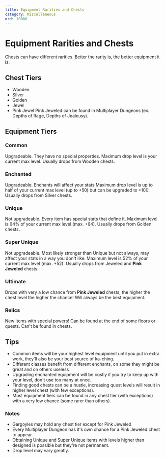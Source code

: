 ```yaml
---
title: Equipment Rarities and Chests
category: Miscellaneous
ord: 10000
---
```


# Equipment Rarities and Chests

Chests can have different rarities. Better the rarity is, the better equipment it is.

## Chest Tiers

- Wooden
- Silver
- Golden
- Jewel
- Pink Jewel
  Pink Jeweled can be found in Multiplayer Dungeons (ex. Depths of Rage, Depths of Jealousy).

## Equipment Tiers

### Common

Upgradeable. They have no special properties. Maximum drop level is your current max level. Usually drops from Wooden chests.

### Enchanted

Upgradeable. Enchants will affect your stats Maximum drop level is up to half of your current max level (up to +50) but can be upgraded to +100. Usually drops from Silver chests.

### Unique

Not upgradeable. Every item has special stats that define it. Maximum level is 64% of your current max level (max. +64). Usually drops from Golden chests.

### Super Unique

Not upgradeable. Most likely stronger than Unique but not always, may affect your stats in a way you don't like. Maximum level is 52% of your current max level (max. +52). Usually drops from Jeweled and **Pink Jeweled** chests.

### Ultimate

Drops with very a low chance from **Pink Jeweled** chests, the higher the chest level the higher the chance! Will always be the best equipment.

### Relics

New items with special powers! Can be found at the end of some floors or quests. Can't be found in chests.

## Tips

- Common items will be your highest level equipment until you put in extra work, they'll also be your best source of ka-ching.
- Different classes benefit from different enchants, on some they might be great and on others useless
- Upgrading enchanted equipment will be costly if you try to keep up with your level, don't use too many at once.
- Finding good chests can be a hustle, increasing quest levels will result in higher level chest (with few exceptions).
- Most equipment tiers can be found in any chest tier (with exceptions) with a very low chance (some rarer than others).

### Notes

- Gargoyles may hold any chest tier except for Pink Jeweled.
- Every Multiplayer Dungeon has it's own chance for a Pink Jeweled chest to appear.
- Obtaining Unique and Super Unique items with levels higher than designed is possible but they're not permanent.
- Drop level may vary greatly.
